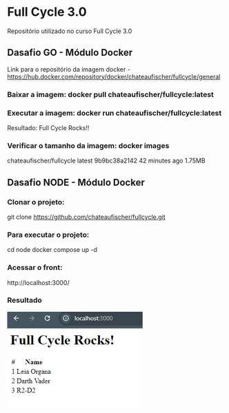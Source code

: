 # Full Cycle 3.0
Repositório utilizado no curso Full Cycle 3.0

## Dasafio GO - Módulo Docker
Link para o repositório da imagem docker - https://hub.docker.com/repository/docker/chateaufischer/fullcycle/general

### Baixar a imagem: docker pull chateaufischer/fullcycle:latest
### Executar a imagem: docker run chateaufischer/fullcycle:latest
Resultado: Full Cycle Rocks!!
### Verificar o tamanho da imagem: docker images
chateaufischer/fullcycle                                           latest              9b9bc38a2142   42 minutes ago   1.75MB

## Dasafio NODE - Módulo Docker

### Clonar o projeto: 
git clone https://github.com/chateaufischer/fullcycle.git

### Para executar o projeto:
cd node
docker compose up -d

### Acessar o front:
http://localhost:3000/

### Resultado
![Texto Alternativo](img/resultado_node.png)
